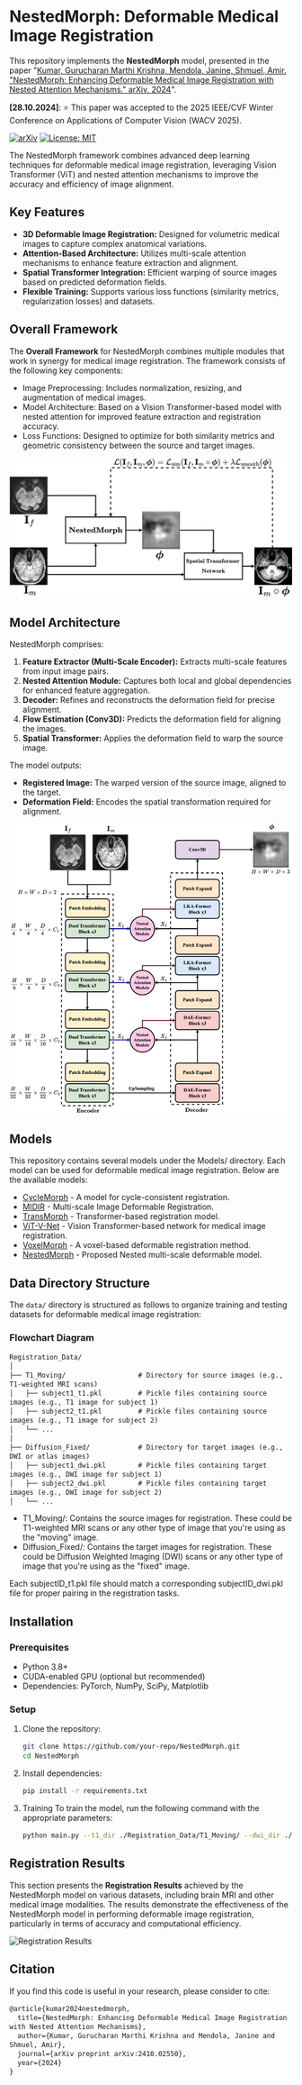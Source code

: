 # NestedMorph: Deformable Medical Image Registration  

This repository implements the **NestedMorph** model, presented in the paper "[Kumar, Gurucharan Marthi Krishna, Mendola, Janine, Shmuel, Amir. "NestedMorph: Enhancing Deformable Medical Image Registration with Nested Attention Mechanisms." arXiv, 2024](https://arxiv.org/pdf/2410.02550)".

**[28.10.2024]**: ⭐ This paper was accepted to the 2025 IEEE/CVF Winter Conference on Applications of Computer Vision (WACV 2025).

[![arXiv](https://img.shields.io/badge/arXiv-2410.02550-b31b1b.svg)](https://arxiv.org/abs/2410.02550)
[![License: MIT](https://img.shields.io/badge/License-MIT-yellow.svg)](https://opensource.org/licenses/MIT)

The NestedMorph framework combines advanced deep learning techniques for deformable medical image registration, leveraging Vision Transformer (ViT) and nested attention mechanisms to improve the accuracy and efficiency of image alignment.

## Key Features  
- **3D Deformable Image Registration:** Designed for volumetric medical images to capture complex anatomical variations.  
- **Attention-Based Architecture:** Utilizes multi-scale attention mechanisms to enhance feature extraction and alignment.  
- **Spatial Transformer Integration:** Efficient warping of source images based on predicted deformation fields.  
- **Flexible Training:** Supports various loss functions (similarity metrics, regularization losses) and datasets.

## Overall Framework

The **Overall Framework** for NestedMorph combines multiple modules that work in synergy for medical image registration. The framework consists of the following key components:
- Image Preprocessing: Includes normalization, resizing, and augmentation of medical images.
- Model Architecture: Based on a Vision Transformer-based model with nested attention for improved feature extraction and registration accuracy.
- Loss Functions: Designed to optimize for both similarity metrics and geometric consistency between the source and target images.

![Overall Framework](Figures/OverallFramework.png)

## Model Architecture  
NestedMorph comprises:  
1. **Feature Extractor (Multi-Scale Encoder):** Extracts multi-scale features from input image pairs.
2. **Nested Attention Module:** Captures both local and global dependencies for enhanced feature aggregation.
3. **Decoder:** Refines and reconstructs the deformation field for precise alignment.
4. **Flow Estimation (Conv3D):** Predicts the deformation field for aligning the images.  
5. **Spatial Transformer:** Applies the deformation field to warp the source image.  

The model outputs:  
- **Registered Image:** The warped version of the source image, aligned to the target.  
- **Deformation Field:** Encodes the spatial transformation required for alignment.

![NestedMorph Architecture](Figures/NestedMorph.png)

## Models
This repository contains several models under the Models/ directory. Each model can be used for deformable medical image registration. Below are the available models:

- [CycleMorph](src/models/cyclemorph/cycleMorph_model.py) - A model for cycle-consistent registration.
- [MIDIR](src/models/midir/midir.py) - Multi-scale Image Deformable Registration.
- [TransMorph](src/models/transmorph/TransMorph.py) - Transformer-based registration model.
- [ViT-V-Net](src/models/vitvnet/vitvnet.py) - Vision Transformer-based network for medical image registration.
- [VoxelMorph](src/models/voxelmorph.py) - A voxel-based deformable registration method.
- [NestedMorph](src/models/nestedmorph.py) - Proposed Nested multi-scale deformable model.

## Data Directory Structure

The `data/` directory is structured as follows to organize training and testing datasets for deformable medical image registration:

### **Flowchart Diagram**

    Registration_Data/
    │
    ├── T1_Moving/                  # Directory for source images (e.g., T1-weighted MRI scans)
    │   ├── subject1_t1.pkl         # Pickle files containing source images (e.g., T1 image for subject 1)
    │   ├── subject2_t1.pkl         # Pickle files containing source images (e.g., T1 image for subject 2)
    │   └── ...
    │
    ├── Diffusion_Fixed/            # Directory for target images (e.g., DWI or atlas images)
    │   ├── subject1_dwi.pkl        # Pickle files containing target images (e.g., DWI image for subject 1)
    │   ├── subject2_dwi.pkl        # Pickle files containing target images (e.g., DWI image for subject 2)
    │   └── ...

- T1_Moving/: Contains the source images for registration. These could be T1-weighted MRI scans or any other type of image that you're using as the "moving" image.
- Diffusion_Fixed/: Contains the target images for registration. These could be Diffusion Weighted Imaging (DWI) scans or any other type of image that you're using as the "fixed" image.
  
Each subjectID_t1.pkl file should match a corresponding subjectID_dwi.pkl file for proper pairing in the registration tasks.

## Installation  

### Prerequisites  
- Python 3.8+  
- CUDA-enabled GPU (optional but recommended)  
- Dependencies: PyTorch, NumPy, SciPy, Matplotlib  

### Setup  
1. Clone the repository:  
   ```bash  
   git clone https://github.com/your-repo/NestedMorph.git  
   cd NestedMorph

2. Install dependencies:
   ```bash
   pip install -r requirements.txt
   
3. Training
To train the model, run the following command with the appropriate parameters:
    ```bash
    python main.py --t1_dir ./Registration_Data/T1_Moving/ --dwi_dir ./Registration_Data/Diffusion_Fixed/ --epochs 100 --img_size 128,128,128 --lr 2e-4 --batch_size 2 --cont_training --model_label NestedMorph

## Registration Results

This section presents the **Registration Results** achieved by the NestedMorph model on various datasets, including brain MRI and other medical image modalities. The results demonstrate the effectiveness of the NestedMorph model in performing deformable image registration, particularly in terms of accuracy and computational efficiency.

![Registration Results](Figures/Registration.png)

## Citation 

If you find this code is useful in your research, please consider to cite:

    @article{kumar2024nestedmorph,
      title={NestedMorph: Enhancing Deformable Medical Image Registration with Nested Attention Mechanisms},
      author={Kumar, Gurucharan Marthi Krishna and Mendola, Janine and Shmuel, Amir},
      journal={arXiv preprint arXiv:2410.02550},
      year={2024}
    }
